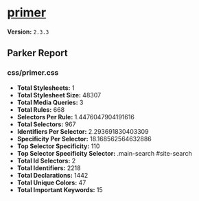 # [primer]( http://primercss.io )

**Version:** `2.3.3`

## Parker Report

### css/primer.css

- **Total Stylesheets:** 1
- **Total Stylesheet Size:** 48307
- **Total Media Queries:** 3
- **Total Rules:** 668
- **Selectors Per Rule:** 1.4476047904191616
- **Total Selectors:** 967
- **Identifiers Per Selector:** 2.293691830403309
- **Specificity Per Selector:** 18.168562564632886
- **Top Selector Specificity:** 110
- **Top Selector Specificity Selector:** .main-search #site-search
- **Total Id Selectors:** 2
- **Total Identifiers:** 2218
- **Total Declarations:** 1442
- **Total Unique Colors:** 47
- **Total Important Keywords:** 15
